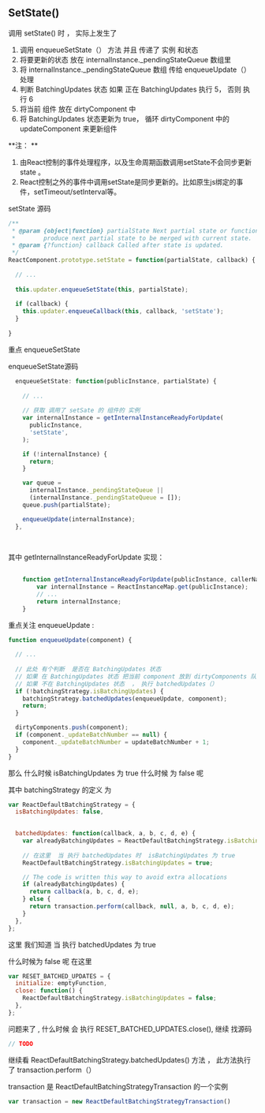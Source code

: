 ## SetState()



调用 setState() 时  ， 实际上发生了 

1. 调用 enqueueSetState（） 方法  并且 传递了 实例 和状态
2. 将要更新的状态 放在  internalInstance._pendingStateQueue  数组里
3.  将 internalInstance._pendingStateQueue 数组   传给 enqueueUpdate（） 处理
4. 判断 BatchingUpdates 状态  如果 正在 BatchingUpdates  执行 5， 否则 执行 6
5. 将当前 组件 放在 dirtyComponent 中 
6.  将 BatchingUpdates  状态更新为 true， 循环 dirtyComponent  中的 updateComponent 来更新组件



**注： **

1. 由React控制的事件处理程序，以及生命周期函数调用setState不会同步更新state 。
2. React控制之外的事件中调用setState是同步更新的。比如原生js绑定的事件，setTimeout/setInterval等。



setState 源码

``` javascript
/**
 * @param {object|function} partialState Next partial state or function to
 *        produce next partial state to be merged with current state.
 * @param {?function} callback Called after state is updated.
 */
ReactComponent.prototype.setState = function(partialState, callback) {
    
  // ...
    
  this.updater.enqueueSetState(this, partialState);
    
  if (callback) {
    this.updater.enqueueCallback(this, callback, 'setState');
  }
    
}
```

重点  enqueueSetState



enqueueSetState源码

``` javascript
  enqueueSetState: function(publicInstance, partialState) {
    
    // ...  
      	
    // 获取 调用了 setSate 的 组件的 实例  
    var internalInstance = getInternalInstanceReadyForUpdate(
      publicInstance,
      'setState',
    );

    if (!internalInstance) {
      return;
    }

    var queue =
      internalInstance._pendingStateQueue ||
      (internalInstance._pendingStateQueue = []);
    queue.push(partialState);

    enqueueUpdate(internalInstance);
  },
      
      

```

其中 getInternalInstanceReadyForUpdate 实现：

``` javascript
      
    function getInternalInstanceReadyForUpdate(publicInstance, callerName) {
  		var internalInstance = ReactInstanceMap.get(publicInstance);
  		// ...
 		return internalInstance;
	}
```

重点关注  enqueueUpdate  :  

``` javascript
function enqueueUpdate(component) {
  
  // ...
	
  // 此处 有个判断  是否在 BatchingUpdates 状态 
  // 如果 在 BatchingUpdates 状态 把当前 component 放到 dirtyComponents 队列中
  // 如果 不在 BatchingUpdates 状态  ， 执行 batchedUpdates（）
  if (!batchingStrategy.isBatchingUpdates) {
    batchingStrategy.batchedUpdates(enqueueUpdate, component);
    return;
  }

  dirtyComponents.push(component);
  if (component._updateBatchNumber == null) {
    component._updateBatchNumber = updateBatchNumber + 1;
  }
}
```

那么  什么时候 isBatchingUpdates 为  true 什么时候  为 false 呢 

其中 batchingStrategy 的定义 为 

``` javascript
var ReactDefaultBatchingStrategy = {
  isBatchingUpdates: false,

	
  batchedUpdates: function(callback, a, b, c, d, e) {
    var alreadyBatchingUpdates = ReactDefaultBatchingStrategy.isBatchingUpdates;
	
    // 在这里  当 执行 batchedUpdates 时  isBatchingUpdates 为 true
    ReactDefaultBatchingStrategy.isBatchingUpdates = true;

    // The code is written this way to avoid extra allocations
    if (alreadyBatchingUpdates) {
      return callback(a, b, c, d, e);
    } else {
      return transaction.perform(callback, null, a, b, c, d, e);
    }
  },
};
```

这里 我们知道 当 执行 batchedUpdates 为  true 

什么时候为 false 呢  在这里 

``` javascript
var RESET_BATCHED_UPDATES = {
  initialize: emptyFunction,
  close: function() {
    ReactDefaultBatchingStrategy.isBatchingUpdates = false;
  },
};
```

问题来了  , 什么时候 会 执行 RESET_BATCHED_UPDATES.close(),   继续 找源码

``` javascript
// TODO 
```





继续看 ReactDefaultBatchingStrategy.batchedUpdates() 方法 ， 此方法执行了 transaction.perform（）

transaction 是 ReactDefaultBatchingStrategyTransaction 的一个实例

``` javascript
var transaction = new ReactDefaultBatchingStrategyTransaction()
```

